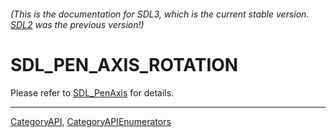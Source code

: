 ###### (This is the documentation for SDL3, which is the current stable version. [SDL2](https://wiki.libsdl.org/SDL2/) was the previous version!)
# SDL_PEN_AXIS_ROTATION

Please refer to [SDL_PenAxis](SDL_PenAxis) for details.

----
[CategoryAPI](CategoryAPI), [CategoryAPIEnumerators](CategoryAPIEnumerators)

